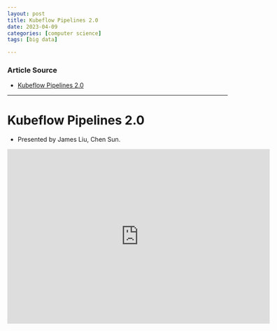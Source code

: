 ```yaml
---
layout: post
title: Kubeflow Pipelines 2.0 
date: 2023-04-09
categories: [computer science]
tags: [big data]

---
```


### Article Source

* [Kubeflow Pipelines 2.0](https://www.youtube.com/watch?v=JiM69LyUvEM)


---

# Kubeflow Pipelines 2.0

* Presented by James Liu, Chen Sun.

<iframe width="600" height="400" src="https://www.youtube.com/embed/JiM69LyUvEM" title="YouTube video player" frameborder="0" allow="accelerometer; autoplay; clipboard-write; encrypted-media; gyroscope; picture-in-picture; web-share" allowfullscreen></iframe>